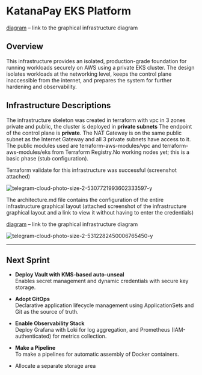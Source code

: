 # KatanaPay EKS Platform
[diagram](https://www.mermaidchart.com/raw/77c7eb92-865c-4935-8173-cbf689a35d8f?theme=light&version=v0.1&format=svg) – link to the graphical infrastructure diagram
## Overview

This infrastructure provides an isolated, production-grade foundation for running workloads securely on AWS using a private EKS cluster. The design isolates workloads at the networking level, keeps the control plane inaccessible from the internet, and prepares the system for further hardening and observability.

## Infrastructure Descriptions

The infrastructure skeleton was created in terraform with vpc in 3 zones private and public, the cluster is deployed in **private subnets** The endpoint of the control plane is **private**.  The NAT Gateway is on the same public subnet as the Internet Gateway and all 3 private subnets have access to it. The public modules used are terraform-aws-modules/vpc and terraform-aws-modules/eks from Terraform Registry.No working nodes yet; this is a basic phase (stub configuration).

Terraform validate for this infrastructure was successful (screenshot attached)

![telegram-cloud-photo-size-2-5307721993602333597-y](https://github.com/user-attachments/assets/3a536d70-bf44-4872-ae87-4e71b9666f46)

The architecture.md file contains the configuration of the entire infrastructure graphical layout (attached screenshot of the infrastructure graphical layout and a link to view it without having to enter the credentials)

[diagram](https://www.mermaidchart.com/raw/77c7eb92-865c-4935-8173-cbf689a35d8f?theme=light&version=v0.1&format=svg) – link to the graphical infrastructure diagram

![telegram-cloud-photo-size-2-5312282450006765450-y](https://github.com/user-attachments/assets/f4b91af6-5e26-4974-9f62-b7a7ca79123a)

---

## Next Sprint

- **Deploy Vault with KMS-based auto-unseal**  
  Enables secret management and dynamic credentials with secure key storage.

- **Adopt GitOps**  
  Declarative application lifecycle management using ApplicationSets and Git as the source of truth.

- **Enable Observability Stack**  
  Deploy Grafana with Loki for log aggregation, and Prometheus (IAM-authenticated) for metrics collection.

- **Make a Pipeline**  
  To make a pipelines for automatic assembly of Docker containers.

- Allocate a separate storage area
